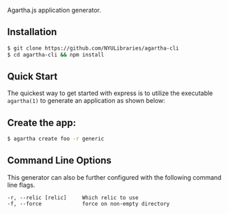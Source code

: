 Agartha.js application generator.

## Installation

```sh
$ git clone https://github.com/NYULibraries/agartha-cli
$ cd agartha-cli && npm install
```

## Quick Start

The quickest way to get started with express is to utilize the executable `agartha(1)` to generate an application as shown below:

## Create the app:

```bash
$ agartha create foo -r generic
```
## Command Line Options

This generator can also be further configured with the following command line flags.

    -r, --relic [relic]     Which relic to use
    -f, --force             force on non-empty directory    
